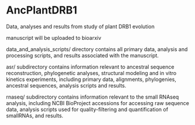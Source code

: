 # AncPlantDRB1
Data, analyses and results from study of plant DRB1 evolution

manuscript will be uploaded to bioarxiv

data_and_analysis_scripts/ directory contains all primary data,
analysis and processing scripts, and results associated with
the manuscript.

asr/ subdirectory contains information relevant to ancestral sequence
reconstruction, phylogenetic analyses, structural modeling and
in vitro kinetics experiments, including primary data, alignments,
phylogenies, ancestral sequences, analysis scripts and results.

rnaseq/ subdirectory contains information relevant to the small
RNAseq analysis, including NCBI BioProject accessions for accessing
raw sequence data, analysis scripts used for quality-filtering and
quantification of smallRNAs, and results.

